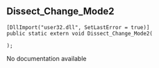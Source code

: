 ## Dissect_Change_Mode2

```
[DllImport("user32.dll", SetLastError = true)]
public static extern void Dissect_Change_Mode2(
   
);
```

No documentation available
